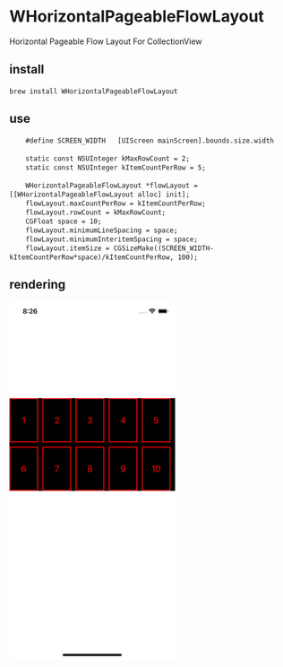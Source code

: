 # WHorizontalPageableFlowLayout
Horizontal Pageable Flow Layout For CollectionView

## install
```
brew install WHorizontalPageableFlowLayout
``` 

## use
```
    #define SCREEN_WIDTH   [UIScreen mainScreen].bounds.size.width
    
    static const NSUInteger kMaxRowCount = 2;
    static const NSUInteger kItemCountPerRow = 5;
    
    WHorizontalPageableFlowLayout *flowLayout = [[WHorizontalPageableFlowLayout alloc] init];
    flowLayout.maxCountPerRow = kItemCountPerRow;
    flowLayout.rowCount = kMaxRowCount;
    CGFloat space = 10;
    flowLayout.minimumLineSpacing = space;
    flowLayout.minimumInteritemSpacing = space;
    flowLayout.itemSize = CGSizeMake((SCREEN_WIDTH-kItemCountPerRow*space)/kItemCountPerRow, 100);

```

## rendering
![gif](./HorizontalPageableFlowLayout/demo.gif)